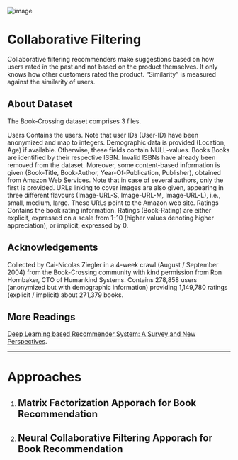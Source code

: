 ![image](https://github.com/mhadeli/RecSys---Collaborative-Filtering/assets/58530203/a0e821cf-2a6f-4ade-9b91-fa2c8a55f1e9)


# Collaborative Filtering

Collaborative filtering recommenders make suggestions based on how users rated in the past and not based on the product themselves. It only knows how other customers rated the product. “Similarity” is measured against the similarity of users.




## About Dataset
The Book-Crossing dataset comprises 3 files.

Users
Contains the users. Note that user IDs (User-ID) have been anonymized and map to integers. Demographic data is provided (Location, Age) if available. Otherwise, these fields contain NULL-values.
Books
Books are identified by their respective ISBN. Invalid ISBNs have already been removed from the dataset. Moreover, some content-based information is given (Book-Title, Book-Author, Year-Of-Publication, Publisher), obtained from Amazon Web Services. Note that in case of several authors, only the first is provided. URLs linking to cover images are also given, appearing in three different flavours (Image-URL-S, Image-URL-M, Image-URL-L), i.e., small, medium, large. These URLs point to the Amazon web site.
Ratings
Contains the book rating information. Ratings (Book-Rating) are either explicit, expressed on a scale from 1-10 (higher values denoting higher appreciation), or implicit, expressed by 0.


## Acknowledgements
Collected by Cai-Nicolas Ziegler in a 4-week crawl (August / September 2004) from the Book-Crossing community with kind permission from Ron Hornbaker, CTO of Humankind Systems. Contains 278,858 users (anonymized but with demographic information) providing 1,149,780 ratings (explicit / implicit) about 271,379 books.

## More Readings
[Deep Learning based Recommender System: A Survey and New Perspectives](https://arxiv.org/pdf/1707.07435.pdf).

----

# Approaches
1. ## Matrix Factorization Apporach for Book Recommendation
2. ## Neural Collaborative Filtering Apporach for Book Recommendation
